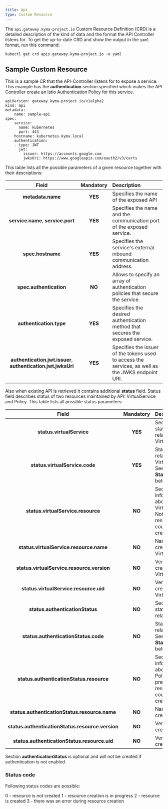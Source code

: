 ```yaml
---
title: Api
type: Custom Resource
---
```


The `api.gateway.kyma-project.io` Custom Resource Definition (CRD) is a detailed description of the kind of data and the format the API Controller listens for. To get the up-to-date CRD and show
the output in the `yaml` format, run this command:
```
kubectl get crd apis.gateway.kyma-project.io -o yaml
```

## Sample Custom Resource

This is a sample CR that the API-Controller listens for to expose a service. This example has the **authentication** section specified which makes the API Controller create an Istio Authentication Policy for this service.

```
apiVersion: gateway.kyma-project.io/v1alpha2
kind: api
metadata:
    name: sample-api
spec:
    service:
      name: kubernetes
      port: 443
    hostname: kubernetes.kyma.local
    authentication:
    - type: JWT
      jwt:
        issuer: https://accounts.google.com
        jwksUri: https://www.googleapis.com/oauth2/v3/certs
```

This table lists all the possible parameters of a given resource together with their descriptions:


| Field   |      Mandatory      |  Description |
|:----------:|:-------------:|:------|
| **metadata.name** |    **YES**   | Specifies the name of the exposed API |
| **service.name**, **service.port** | **YES** | Specifies the name and the communication port of the exposed service. |
| **spec.hostname** | **YES** | Specifies the service's external inbound communication address. |
| **spec.authentication** | **NO** | Allows to specify an array of authentication policies that secure the service. |
| **authentication.type** | **YES** | Specifies the desired authentication method that secures the exposed service. |
| **authentication.jwt.issuer**, **authentication.jwt.jwksUri** | **YES** | Specifies the issuer of the tokens used to access the services, as well as the JWKS endpoint URI. |

Also when existing API is retrieved it contains additional **status** field. Status field describes status of two resources maintained by API: VirtualService and Policy. This table lists all possible status parameters:

| Field   |      Mandatory      |  Description |
|:----------:|:-------------:|:------|
| **status.virtualService** | **YES** | Section with statuses of related VirtualService |
| **status.virtualService.code** | **YES** | Status code of related VirtualService. See section **Status code** below |
| **status.virtualService.resource** | **NO** | Section with information about created VirtualService. Not present if resource couldn't be created |
| **status.virtualService.resource.name** | **NO** | Name of created VirtualService |
| **status.virtualService.resource.version** | **NO** | Version of created VirtualService |
| **status.virtualService.resource.uid** | **NO** | Version of created VirtualService |
| **status.authenticationStatus** | **NO** | Section with statuses of related Policy |
| **status.authenticationStatus.code** | **NO** | Status code of related Policy. See section **Status code** below |
| **status.authenticationStatus.resource** | **NO** | Section with information about created Policy. Not present if resource couldn't be created |
| **status.authenticationStatus.resource.name** | **NO** | Name of created Policy |
| **status.authenticationStatus.resource.version** | **NO** | Version of created Policy |
| **status.authenticationStatus.resource.uid** | **NO** | Version of created Policy |

Section **authenticationStatus** is optional and will not be created if authentication is not enabled. 

### Status code

Following status codes are possible:

 0 - resource is not created
 1 - resource creation is in progress
 2 - resource is created
 3 - there was an error during resource creation